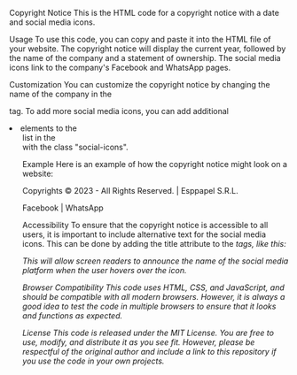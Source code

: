 Copyright Notice
This is the HTML code for a copyright notice with a date and social media icons.

Usage
To use this code, you can copy and paste it into the HTML file of your website. The copyright notice will display the current year, followed by the name of the company and a statement of ownership. The social media icons link to the company's Facebook and WhatsApp pages.

Customization
You can customize the copyright notice by changing the name of the company in the <p> tag. To add more social media icons, you can add additional <li> elements to the <ul> list in the <div> with the class "social-icons".

Example
Here is an example of how the copyright notice might look on a website:

Copyrights © 2023 - All Rights Reserved. | Esppapel S.R.L.

Facebook | WhatsApp

Accessibility
To ensure that the copyright notice is accessible to all users, it is important to include alternative text for the social media icons. This can be done by adding the title attribute to the <i> tags, like this:

<i class="fab fa-facebook-f" title="Facebook"></i> <i class="fab fa-whatsapp" title="WhatsApp"></i>

This will allow screen readers to announce the name of the social media platform when the user hovers over the icon.

Browser Compatibility
This code uses HTML, CSS, and JavaScript, and should be compatible with all modern browsers. However, it is always a good idea to test the code in multiple browsers to ensure that it looks and functions as expected.

License
This code is released under the MIT License. You are free to use, modify, and distribute it as you see fit. However, please be respectful of the original author and include a link to this repository if you use the code in your own projects.

